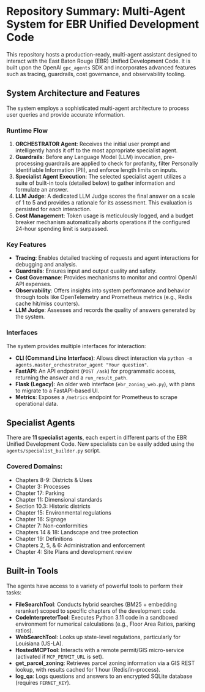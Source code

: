 # Repository Summary: Multi-Agent System for EBR Unified Development Code

This repository hosts a production-ready, multi-agent assistant designed to interact with the East Baton Rouge (EBR) Unified Development Code. It is built upon the OpenAI `gpc_agents` SDK and incorporates advanced features such as tracing, guardrails, cost governance, and observability tooling.

## System Architecture and Features

The system employs a sophisticated multi-agent architecture to process user queries and provide accurate information.

### Runtime Flow

1.  **ORCHESTRATOR Agent**: Receives the initial user prompt and intelligently hands it off to the most appropriate specialist agent.
2.  **Guardrails**: Before any Language Model (LLM) invocation, pre-processing guardrails are applied to check for profanity, filter Personally Identifiable Information (PII), and enforce length limits on inputs.
3.  **Specialist Agent Execution**: The selected specialist agent utilizes a suite of built-in tools (detailed below) to gather information and formulate an answer.
4.  **LLM Judge**: A dedicated LLM Judge scores the final answer on a scale of 1 to 5 and provides a rationale for its assessment. This evaluation is persisted for each interaction.
5.  **Cost Management**: Token usage is meticulously logged, and a budget breaker mechanism automatically aborts operations if the configured 24-hour spending limit is surpassed.

### Key Features

*   **Tracing**: Enables detailed tracking of requests and agent interactions for debugging and analysis.
*   **Guardrails**: Ensures input and output quality and safety.
*   **Cost Governance**: Provides mechanisms to monitor and control OpenAI API expenses.
*   **Observability**: Offers insights into system performance and behavior through tools like OpenTelemetry and Prometheus metrics (e.g., Redis cache hit/miss counters).
*   **LLM Judge**: Assesses and records the quality of answers generated by the system.

### Interfaces

The system provides multiple interfaces for interaction:

*   **CLI (Command Line Interface)**: Allows direct interaction via `python -m agents.master_orchestrator_agent "Your question"`.
*   **FastAPI**: An API endpoint (`POST /ask`) for programmatic access, returning the answer and a `run_result_path`.
*   **Flask (Legacy)**: An older web interface (`ebr_zoning_web.py`), with plans to migrate to a FastAPI-based UI.
*   **Metrics**: Exposes a `/metrics` endpoint for Prometheus to scrape operational data.

## Specialist Agents

There are **11 specialist agents**, each expert in different parts of the EBR Unified Development Code. New specialists can be easily added using the `agents/specialist_builder.py` script.

### Covered Domains:

*   Chapters 8-9: Districts & Uses
*   Chapter 3: Processes
*   Chapter 17: Parking
*   Chapter 11: Dimensional standards
*   Section 10.3: Historic districts
*   Chapter 15: Environmental regulations
*   Chapter 16: Signage
*   Chapter 7: Non-conformities
*   Chapters 14 & 18: Landscape and tree protection
*   Chapter 19: Definitions
*   Chapters 2, 5, & 6: Administration and enforcement
*   Chapter 4: Site Plans and development review

## Built-in Tools

The agents have access to a variety of powerful tools to perform their tasks:

*   **FileSearchTool**: Conducts hybrid searches (BM25 + embedding reranker) scoped to specific chapters of the development code.
*   **CodeInterpreterTool**: Executes Python 3.11 code in a sandboxed environment for numerical calculations (e.g., Floor Area Ratios, parking ratios).
*   **WebSearchTool**: Looks up state-level regulations, particularly for Louisiana (US-LA).
*   **HostedMCPTool**: Interacts with a remote permit/GIS micro-service (activated if `MCP_PERMIT_URL` is set).
*   **get_parcel_zoning**: Retrieves parcel zoning information via a GIS REST lookup, with results cached for 1 hour (Redis/in-process).
*   **log_qa**: Logs questions and answers to an encrypted SQLite database (requires `FERNET_KEY`).
